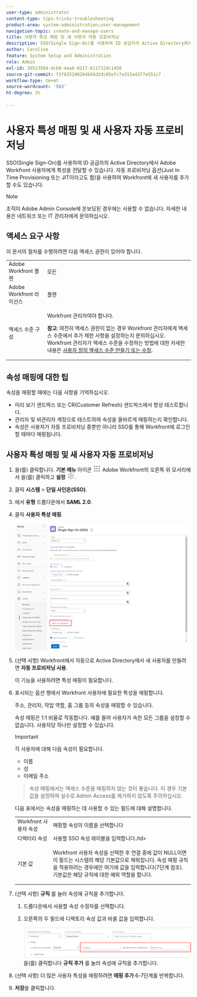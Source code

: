 ```yaml
---
user-type: administrator
content-type: tips-tricks-troubleshooting
product-area: system-administration;user-management
navigation-topic: create-and-manage-users
title: 사용자 특성 매핑 및 새 사용자 자동 프로비저닝
description: SSO(Single Sign-On)를 사용하여 ID 공급자의 Active Directory에서 Adobe Workfront 사용자에게 특성을 전달할 수 있습니다. 자동 프로비저닝 옵션(Just In Time Provisioning 또는 JIT이라고도 함)을 사용하여 Workfront에 새 사용자를 추가할 수도 있습니다.
author: Caroline
feature: System Setup and Administration
role: Admin
exl-id: 3d523584-dcb8-4aa6-8217-611f22dc1450
source-git-commit: f2f825280204b56d2dc85efc7a315a4377e551c7
workflow-type: tm+mt
source-wordcount: '563'
ht-degree: 3%

---
```


# 사용자 특성 매핑 및 새 사용자 자동 프로비저닝

SSO(Single Sign-On)를 사용하여 ID 공급자의 Active Directory에서 Adobe Workfront 사용자에게 특성을 전달할 수 있습니다. 자동 프로비저닝 옵션(Just In Time Provisioning 또는 JIT이라고도 함)을 사용하여 Workfront에 새 사용자를 추가할 수도 있습니다.

>[!NOTE]
>
>조직이 Adobe Admin Console에 온보딩된 경우에는 사용할 수 없습니다. 자세한 내용은 네트워크 또는 IT 관리자에게 문의하십시오.


## 액세스 요구 사항

이 문서의 절차를 수행하려면 다음 액세스 권한이 있어야 합니다.

<table style="table-layout:auto"> 
 <col> 
 <col> 
 <tbody> 
  <tr> 
   <td role="rowheader">Adobe Workfront 플랜</td> 
   <td>모든</td> 
  </tr> 
  <tr> 
   <td role="rowheader">Adobe Workfront 라이선스</td> 
   <td>플랜</td> 
  </tr> 
  <tr> 
   <td role="rowheader">액세스 수준 구성</td> 
   <td> <p>Workfront 관리자여야 합니다.</p> <p><b>참고</b>: 여전히 액세스 권한이 없는 경우 Workfront 관리자에게 액세스 수준에서 추가 제한 사항을 설정하는지 문의하십시오. Workfront 관리자가 액세스 수준을 수정하는 방법에 대한 자세한 내용은 <a href="../../../administration-and-setup/add-users/configure-and-grant-access/create-modify-access-levels.md" class="MCXref xref">사용자 정의 액세스 수준 만들기 또는 수정</a>.</p> </td> 
  </tr> 
 </tbody> 
</table>

## 속성 매핑에 대한 팁

속성을 매핑할 때에는 다음 사항을 기억하십시오.

* 미리 보기 샌드박스 또는 CR(Customer Refresh) 샌드박스에서 항상 테스트합니다.
* 관리자 및 비관리자 계정으로 테스트하여 속성을 올바르게 매핑하는지 확인합니다.
* 속성은 사용자가 자동 프로비저닝 중뿐만 아니라 SSO를 통해 Workfront에 로그인할 때마다 매핑됩니다.

## 사용자 특성 매핑 및 새 사용자 자동 프로비저닝

1. 을(를) 클릭합니다. **기본 메뉴** 아이콘 ![](assets/main-menu-icon.png) Adobe Workfront의 오른쪽 위 모서리에서 을(를) 클릭하고 **설정** ![](assets/gear-icon-settings.png).

1. 클릭 **시스템** > **단일 사인온(SSO)**.

1. 에서 **유형** 드롭다운에서 **SAML 2.0**.

1. 클릭 **사용자 특성 매핑**.

   ![](assets/map-user-attributes.png)

1. (선택 사항) Workfront에서 자동으로 Active Directory에서 새 사용자를 만들려면 **자동 프로비저닝 사용**.

   이 기능을 사용하려면 특성 매핑이 필요합니다.

1. 표시되는 옵션 행에서 Workfront 사용자에 필요한 특성을 매핑합니다.

   주소, 관리자, 작업 역할, 홈 그룹 등의 속성을 매핑할 수 있습니다.

   속성 매핑은 1:1 비율로 작동합니다. 예를 들어 사용자가 속한 모든 그룹을 설정할 수 없습니다. 사용자당 하나만 설정할 수 있습니다.

   >[!IMPORTANT]
   >
   >각 사용자에 대해 다음 속성이 필요합니다.
   >      
   >* 이름
   >* 성
   >* 이메일 주소

   >      
   >속성 매핑에서는 액세스 수준을 매핑하지 않는 것이 좋습니다. 이 경우 기본값을 설정하여 실수로 Admin Access를 제거하지 않도록 주의하십시오.

   다음 표에서는 속성을 매핑하는 데 사용할 수 있는 필드에 대해 설명합니다.

   <table style="table-layout:auto"> 
    <col data-mc-conditions=""> 
    <col data-mc-conditions=""> 
    <tbody> 
     <tr> 
      <td role="rowheader">Workfront 사용자 속성</td> 
      <td>매핑할 속성의 이름을 선택합니다</td> 
     </tr> 
     <tr> 
      <td role="rowheader">디렉터리 속성</td> 
      <td>사용할 SSO 속성 레이블을 입력합니다./td&gt; 
     </tr> 
     <tr> 
      <td role="rowheader">기본 값</td> 
      <td> <p>Workfront 사용자 속성을 선택한 후 연결 중에 값이 NULL이면 이 필드는 시스템의 해당 기본값으로 채워집니다. 속성 매핑 규칙을 적용하려는 경우에만 여기에 값을 입력합니다(7단계 참조). 기본값은 해당 규칙에 대한 예외 역할을 합니다.</td> 
     </tr> 
    </tbody> 
   </table>

1. (선택 사항) **규칙** 를 눌러 속성에 규칙을 추가합니다.

   1. 드롭다운에서 사용할 속성 수정자를 선택합니다.
   1. 오른쪽의 두 필드에 디렉토리 속성 값과 바꿀 값을 입력합니다.

      ![](assets/rule-fields.png)
   을(를) 클릭합니다 **규칙 추가** 를 눌러 속성에 규칙을 추가합니다.

1. (선택 사항) 더 많은 사용자 특성을 매핑하려면 **매핑 추가** 6-7단계를 반복합니다.
1. **저장**&#x200B;을 클릭합니다.
